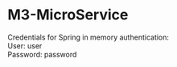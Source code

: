 # M3-MicroService
Credentials for Spring in memory authentication:<br/>
User: user<br/>
Password: password
